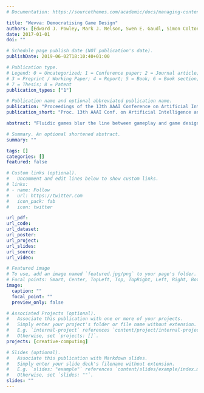 ```yaml
---
# Documentation: https://sourcethemes.com/academic/docs/managing-content/

title: "Wevva: Democratising Game Design"
authors: [Edward J. Powley, Mark J. Nelson, Swen E. Gaudl, Simon Colton, Blanca Perez Ferrer, Rob Saunders, Peter Ivey, Michael Cook]
date: 2017-01-01
doi: ""

# Schedule page publish date (NOT publication's date).
publishDate: 2019-06-02T18:10:40+01:00

# Publication type.
# Legend: 0 = Uncategorized; 1 = Conference paper; 2 = Journal article;
# 3 = Preprint / Working Paper; 4 = Report; 5 = Book; 6 = Book section;
# 7 = Thesis; 8 = Patent
publication_types: ["1"]

# Publication name and optional abbreviated publication name.
publication: "Proceedings of the 13th AAAI Conference on Artificial Intelligence and Interactive Digital Entertainment (AIIDE-17), 273–275"
publication_short: "Proc. 13th AAAI Conf. on Artificial Intelligence and Interactive Digital Entertainment (AIIDE-17), 273–275"

abstract: "Fluidic games blur the line between gameplay and game design, providing playful, non-technical, easy-to-use tools for users to design their own games. We introduce Wevva, our ﬁrst ﬂuidic game for iOS, which allows users to design and share their own games based on novel mechanics, entirely on a mobile device, with no need for programming skills. The development of such software is a signiﬁcant challenge in user interface design, requiring a new design approach compared to the design of more traditional creative tools, and with much scope for mixed-initiative co-creation and other assistive AI technologies. Our aim with ﬂuidic games is to democratise game design, allowing anyone and everyone to express themselves through the artform of digital games."

# Summary. An optional shortened abstract.
summary: ""

tags: []
categories: []
featured: false

# Custom links (optional).
#   Uncomment and edit lines below to show custom links.
# links:
# - name: Follow
#   url: https://twitter.com
#   icon_pack: fab
#   icon: twitter

url_pdf:
url_code:
url_dataset:
url_poster:
url_project:
url_slides:
url_source:
url_video:

# Featured image
# To use, add an image named `featured.jpg/png` to your page's folder. 
# Focal points: Smart, Center, TopLeft, Top, TopRight, Left, Right, BottomLeft, Bottom, BottomRight.
image:
  caption: ""
  focal_point: ""
  preview_only: false

# Associated Projects (optional).
#   Associate this publication with one or more of your projects.
#   Simply enter your project's folder or file name without extension.
#   E.g. `internal-project` references `content/project/internal-project/index.md`.
#   Otherwise, set `projects: []`.
projects: [creative-computing]

# Slides (optional).
#   Associate this publication with Markdown slides.
#   Simply enter your slide deck's filename without extension.
#   E.g. `slides: "example"` references `content/slides/example/index.md`.
#   Otherwise, set `slides: ""`.
slides: ""
---
```

